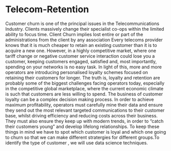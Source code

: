 # Telecom-Retention
Customer churn is one of the principal issues in the Telecommunications Industry. Clients massively change their specialist co-ops within the limited ability to focus time. Client Churn implies lost entire or part of the administrations from the client by any association
Every telecoms provider knows that it is much cheaper to retain an existing customer than it is to acquire a new one. However, in a highly competitive market, where one tariff change or negative customer service interaction could lose you a customer, keeping customers engaged, satisfied and, most importantly, spending on your networks is no easy task. In light of this, more and more operators are introducing personalised loyalty schemes focused on retaining their customers for longer. The truth is, loyalty and retention are probably some of the biggest challenges facing operators today, especially in the competitive global marketplace, where the current economic climate is such that customers are less willing to spend. The business of customer loyalty can be a complex decision making process. In order to achieve maximum profitability, operators must carefully mine their data and ensure they send out the most relevant targeted communications to their customer base, whilst driving efficiency and reducing costs across their business. They must also ensure they keep up with modern trends, in order to “catch their customers young” and develop lifelong relationships.
To keep these things in mind we have to spot which customer is loyal and which one going to churn so that we can make different stratergies for different groups.To identify the type of customer , we will use data science techniques.

